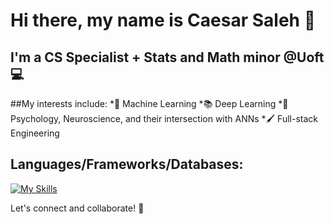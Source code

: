 # Hi there, my name is Caesar Saleh 👋

## I'm a CS Specialist + Stats and Math minor @Uoft 💻

##My interests include:
*🤖 Machine Learning
*📚 Deep Learning
*🧠 Psychology, Neuroscience, and their intersection with ANNs
*🖌️ Full-stack Engineering

## Languages/Frameworks/Databases:
[![My Skills](https://skills.thijs.gg/icons?i=html,css,js,ts,react,angular,nodejs,express,tailwind,firebase,mongodb,python,r,pytorch,scikit-learn)](https://skills.thijs.gg)

Let's connect and collaborate! 🤝
